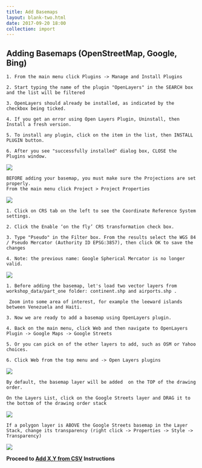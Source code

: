 ```yaml
---
title: Add Basemaps
layout: blank-two.html
date: 2017-09-20 18:00
collection: import
---
```




## Adding Basemaps (OpenStreetMap, Google, Bing)

```
1. From the main menu click Plugins -> Manage and Install Plugins

2. Start typing the name of the plugin "OpenLayers" in the SEARCH box and the list will be filtered

3. OpenLayers should already be installed, as indicated by the checkbox being ticked.

4. If you get an error using Open Layers Plugin, Uninstall, then Install a fresh version. 

5. To install any plugin, click on the item in the list, then INSTALL PLUGIN button.

6. After you see "successfully installed" dialog box, CLOSE the Plugins window.
```

<div class="maps"><img src="../../assets/graf/manage_plugins_OL_Chugiak.jpg"></div>

```
BEFORE adding your basemap, you must make sure the Projections are set properly.
From the main menu click Project > Project Properties
```

<div class="maps"><img 
src="../../assets/graf/proj_prop_1.jpg"></div>

```
1. Click on CRS tab on the left to see the Coordinate Reference System settings.

2. Click the Enable ‘on the fly’ CRS transformation check box.

3. Type "Pseudo" in the Filter box. From the results select the WGS 84 / Pseudo Mercator (Authority ID EPSG:3857), then click OK to save the changes

4. Note: the previous name: Google Spherical Mercator is no longer valid.
```

<div class="maps"><img 
src="../../assets/graf/proj_prop_2.jpg">
</div>

```
1. Before adding the basemap, let's load two vector layers from workshop_data/part_one folder: continent.shp and airports.shp . 

 Zoom into some area of interest, for example the leeward islands between Venezuela and Haiti.

3. Now we are ready to add a basemap using OpenLayers plugin.

4. Back on the main menu, click Web and then navigate to OpenLayers Plugin -> Google Maps -> Google Streets

5. Or you can pick on of the other layers to add, such as OSM or Yahoo choices.

6. Click Web from the top menu and -> Open Layers plugins
```

<div class="maps"><img 
src="../../assets/graf/add_basemap.jpg">
</div>

```
By default, the basemap layer will be added  on the TOP of the drawing order.

On the Layers List, click on the Google Streets layer and DRAG it to the bottom of the drawing order stack
```

<div class="maps"><img 
src="../../assets/graf/add_basemap_order.jpg">
</div>

```
If a polygon layer is ABOVE the Google Streets basemap in the Layer Stack, change its transparency (right click -> Properties -> Style -> Transparency)
```
<div class="maps"><img 
src="../../assets/graf/add_basemap_trans.jpg">
</div>

**Proceed to [Add X,Y from CSV](../xy_from_csv) Instructions**